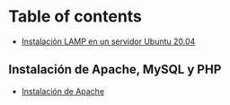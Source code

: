 # Table of contents

* [Instalación LAMP en un servidor Ubuntu 20.04](README.md)

## Instalación de Apache, MySQL y PHP

* [Instalación de Apache](instalacion-de-apache-mysql-y-php/instalacion-de-apache.md)
